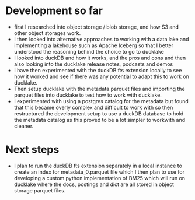 # Development so far
- first I researched into object storage / blob storage, and how S3 and other object storages work.
- I then looked into alternative approaches to working with a data lake and implementing a lakehouse such as Apache Iceberg so that I better understood the reasoning behind the choice to go to ducklake
- I looked into duckDB and how it works, and the pros and cons and then also looking into the ducklake release notes, podcasts and demos
- I have then experimented with the duckDB fts extension locally to see how it worked and see if there was any potential to adapt this to work on ducklake.
- Then setup ducklake with the metadata.parquet files and importing the parquet files into ducklake to test how to work with ducklake.
- I experimented with using a postgres catalog for the metadata but found that this became overly complex and difficult to work with so then restructured the development setup to use a duckDB database to hold the metadata catalog as this proved to be a lot simpler to workwith and cleaner.

# Next steps
- I plan to run the duckDB fts extension separately in a local instance to create an index for metadata_0.parquet file which I then plan to use for developing a custom python implementation of BM25 which will run on ducklake where the docs, postings and dict are all stored in object storage parquet files.